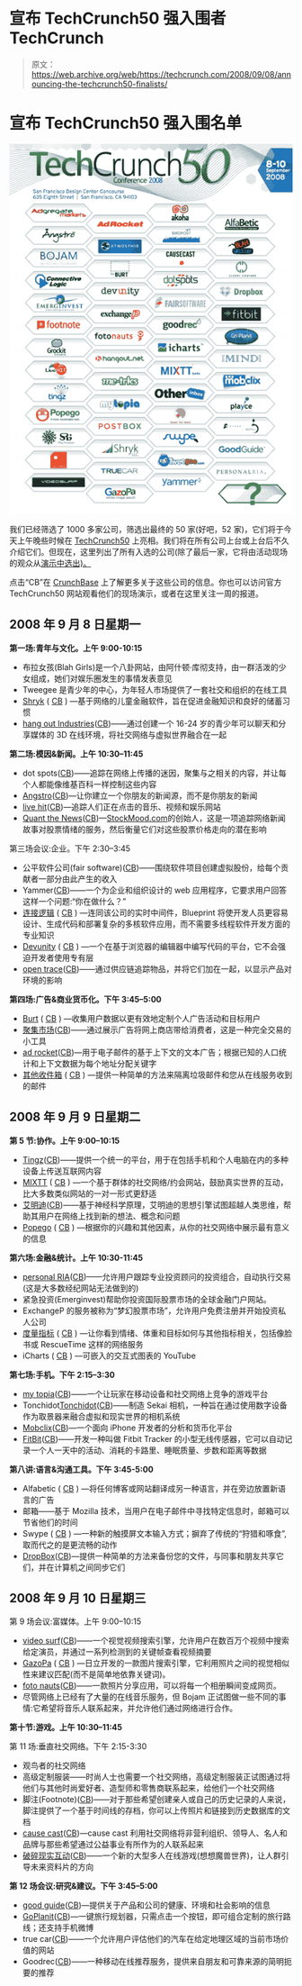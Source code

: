 # 宣布 TechCrunch50 强入围者 TechCrunch

> 原文：<https://web.archive.org/web/https://techcrunch.com/2008/09/08/announcing-the-techcrunch50-finalists/>

# 宣布 TechCrunch50 强入围名单

[![](img/070c155a4f233cbed954e87fcf7135bc.png "tc50-logos-large")](https://web.archive.org/web/20221208155112/http://www.techcrunch50.com/)

我们已经筛选了 1000 多家公司，筛选出最终的 50 家(好吧，52 家)，它们将于今天上午晚些时候在 [TechCrunch50](https://web.archive.org/web/20221208155112/http://www.techcrunch50.com/) 上亮相。我们将在所有公司上台或上台后不久介绍它们。但现在，这里列出了所有入选的公司(除了最后一家，它将由活动现场的观众从[演示中选出)。](https://web.archive.org/web/20221208155112/http://www.techcrunch50.com/2008/conference/demopit.php)

点击“CB”在 [CrunchBase](https://web.archive.org/web/20221208155112/http://www.crunchbase.com/) 上了解更多关于这些公司的信息。你也可以访问官方 TechCrunch50 网站观看他们的现场演示，或者在这里关注一周的报道。

## 2008 年 9 月 8 日星期一

**第一场:青年与文化。上午 9:00-10:15**

*   布拉女孩(Blah Girls)是一个八卦网站，由阿什顿·库彻支持，由一群活泼的少女组成，她们对娱乐圈发生的事情发表意见
*   Tweegee 是青少年的中心，为年轻人市场提供了一套社交和组织的在线工具
*   [Shryk](https://web.archive.org/web/20221208155112/http://www.shryk.com/) ( [CB](https://web.archive.org/web/20221208155112/http://www.crunchbase.com/company/shryk) ) —基于网络的儿童金融软件，旨在促进金融知识和良好的储蓄习惯
*   [hang out Industries](https://web.archive.org/web/20221208155112/http://www.hangout.net/)([CB](https://web.archive.org/web/20221208155112/http://www.crunchbase.com/company/Hangout-Industries))——通过创建一个 16-24 岁的青少年可以聊天和分享媒体的 3D 在线环境，将社交网络与虚拟世界融合在一起

**第二场:模因&新闻。上午 10:30–11:45**

*   dot spots([CB](https://web.archive.org/web/20221208155112/http://www.crunchbase.com/company/DotSpots))——追踪在网络上传播的迷因，聚集与之相关的内容，并让每个人都能像维基百科一样控制这些内容
*   [Angstro](https://web.archive.org/web/20221208155112/http://www.angstro.com/)([CB](https://web.archive.org/web/20221208155112/http://www.crunchbase.com/company/angstro))—让你建立一个你朋友的新闻源，而不是你朋友的新闻
*   [live hit](https://web.archive.org/web/20221208155112/http://www.livehit.com/)([CB](https://web.archive.org/web/20221208155112/http://www.crunchbase.com/company/livehit))—追踪人们正在点击的音乐、视频和娱乐网站
*   [Quant the News](https://web.archive.org/web/20221208155112/http://www.stockmood.com/)([CB](https://web.archive.org/web/20221208155112/http://www.crunchbase.com/company/QuanttheNews))—[StockMood.com](https://web.archive.org/web/20221208155112/http://www.stockmood.com/)的创始人，这是一项追踪网络新闻故事对股票情绪的服务，然后衡量它们对这些股票价格走向的潜在影响

第三场会议:企业。下午 2:30–3:45

*   公平软件公司(fair software)([CB](https://web.archive.org/web/20221208155112/http://www.crunchbase.com/company/fairsoftware))——围绕软件项目创建虚拟股份，给每个贡献者一部分由此产生的收入
*   Yammer([CB](https://web.archive.org/web/20221208155112/http://www.crunchbase.com/company/yammer))——一个为企业和组织设计的 web 应用程序，它要求用户回答这样一个问题:“你在做什么？”
*   [连接逻辑](https://web.archive.org/web/20221208155112/http://www.connectivelogic.co.uk/) ( [CB](https://web.archive.org/web/20221208155112/http://www.crunchbase.com/company/connective-logic) ) —连同该公司的实时中间件，Blueprint 将使开发人员更容易设计、生成代码和部署复杂的多核软件应用，而不需要多线程软件开发方面的专业知识
*   [Devunity](https://web.archive.org/web/20221208155112/http://www.devunity.com/) ( [CB](https://web.archive.org/web/20221208155112/http://www.crunchbase.com/company/devunity) ) —一个在基于浏览器的编辑器中编写代码的平台，它不会强迫开发者使用专有层
*   [open trace](https://web.archive.org/web/20221208155112/http://opentrace.org/)([CB](https://web.archive.org/web/20221208155112/http://www.crunchbase.com/company/rinen))——通过供应链追踪物品，并将它们加在一起，以显示产品对环境的影响

**第四场:广告&商业货币化。下午 3:45–5:00**

*   [Burt](https://web.archive.org/web/20221208155112/http://www.byburt.com/) ( [CB](https://web.archive.org/web/20221208155112/http://www.crunchbase.com/company/burt) ) —收集用户数据以更有效地定制个人广告活动和目标用户
*   [聚集市场](https://web.archive.org/web/20221208155112/http://www.adgregate.com/)([CB](https://web.archive.org/web/20221208155112/http://www.crunchbase.com/company/adgregate-markets))——通过展示广告将网上商店带给消费者，这是一种完全交易的小工具
*   [ad rocket](https://web.archive.org/web/20221208155112/http://www.adrocket.com/)([CB](https://web.archive.org/web/20221208155112/http://www.crunchbase.com/company/adrocket))—用于电子邮件的基于上下文的文本广告；根据已知的人口统计和上下文数据为每个地址分配关键字
*   [其他收件箱](https://web.archive.org/web/20221208155112/http://www.otherinbox.com/) ( [CB](https://web.archive.org/web/20221208155112/http://www.crunchbase.com/company/OtherInBox) ) —提供一种简单的方法来隔离垃圾邮件和您从在线服务收到的邮件

## 2008 年 9 月 9 日星期二

**第 5 节:协作。上午 9:00–10:15**

*   [Tingz](https://web.archive.org/web/20221208155112/http://tingz.net/)([CB](https://web.archive.org/web/20221208155112/http://www.crunchbase.com/company/tingz))——提供一个统一的平台，用于在包括手机和个人电脑在内的多种设备上传送互联网内容
*   [MIXTT](https://web.archive.org/web/20221208155112/http://www.mixtt.com/) ( [CB](https://web.archive.org/web/20221208155112/http://www.crunchbase.com/company/mixtt) ) —一个基于群体的社交网络/约会网站，鼓励真实世界的互动，比大多数类似网站的一对一形式更舒适
*   [艾明迪](https://web.archive.org/web/20221208155112/http://www.imindi.com/)([CB](https://web.archive.org/web/20221208155112/http://www.crunchbase.com/company/imindi))——基于神经科学原理，艾明迪的思想引擎试图超越人类思维，帮助其用户在网络上找到新的想法、概念和问题
*   [Popego](https://web.archive.org/web/20221208155112/http://www.popego.com/) ( [CB](https://web.archive.org/web/20221208155112/http://www.crunchbase.com/company/Popego) ) —根据你的兴趣和其他因素，从你的社交网络中展示最有意义的信息

**第六场:金融&统计。上午 10:30-11:45**

*   [personal RIA](https://web.archive.org/web/20221208155112/http://www.personalria.com/)([CB](https://web.archive.org/web/20221208155112/http://www.crunchbase.com/company/personalria))——允许用户跟踪专业投资顾问的投资组合，自动执行交易(这是大多数经纪网站无法做到的)
*   紧急投资(Emerginvest)帮助你投资国际股票市场的全球金融门户网站。
*   ExchangeP 的服务被称为“梦幻股票市场”，允许用户免费注册并开始投资私人公司
*   [度量指标](https://web.archive.org/web/20221208155112/http://me-trics.com/) ( [CB](https://web.archive.org/web/20221208155112/http://www.crunchbase.com/company/me-trics) ) —让你看到情绪、体重和目标如何与其他指标相关，包括像脸书或 RescueTime 这样的网络服务
*   iCharts ( [CB](https://web.archive.org/web/20221208155112/http://www.crunchbase.com/company/icharts) ) —可嵌入的交互式图表的 YouTube

**第七场:手机。下午 2:15–3:30**

*   [my topia](https://web.archive.org/web/20221208155112/http://www.mytopia.com/)([CB](https://web.archive.org/web/20221208155112/http://www.crunchbase.com/company/mytopia))——一个让玩家在移动设备和社交网络上竞争的游戏平台
*   Tonchidot[Tonchidot](https://web.archive.org/web/20221208155112/http://www.tonchidot.com/)([CB](https://web.archive.org/web/20221208155112/http://www.crunchbase.com/company/tonchidot))——制造 Sekai 相机，一种旨在通过使用数字设备作为取景器来融合虚拟和现实世界的相机系统
*   [Mobclix](https://web.archive.org/web/20221208155112/http://www.mobclix.com/)([CB](https://web.archive.org/web/20221208155112/http://www.crunchbase.com/company/Mobclix))—一个面向 iPhone 开发者的分析和货币化平台
*   [FitBit](https://web.archive.org/web/20221208155112/http://www.fitbit.com/)([CB](https://web.archive.org/web/20221208155112/http://www.crunchbase.com/company/fitbit))——开发一种叫做 Fitbit Tracker 的小型无线传感器，它可以自动记录一个人一天中的活动、消耗的卡路里、睡眠质量、步数和距离等数据

**第八讲:语言&沟通工具。下午 3:45-5:00**

*   Alfabetic ( [CB](https://web.archive.org/web/20221208155112/http://www.crunchbase.com/company/alfabetic) ) —将任何博客或网站翻译成另一种语言，并在旁边放置新语言的广告
*   邮箱——基于 Mozilla 技术，当用户在电子邮件中寻找特定信息时，邮箱可以节省他们的时间
*   Swype ( [CB](https://web.archive.org/web/20221208155112/http://www.crunchbase.com/company/swype) ) —一种新的触摸屏文本输入方式；摒弃了传统的“狩猎和啄食”,取而代之的是更流畅的动作
*   [DropBox](https://web.archive.org/web/20221208155112/http://www.getdropbox.com/)([CB](https://web.archive.org/web/20221208155112/http://www.crunchbase.com/company/DropBox))—提供一种简单的方法来备份您的文件，与同事和朋友共享它们，并在计算机之间同步它们

## 2008 年 9 月 10 日星期三

第 9 场会议:富媒体。上午 9:00–10:15

*   [video surf](https://web.archive.org/web/20221208155112/http://www.videosurf.com/)([CB](https://web.archive.org/web/20221208155112/http://www.crunchbase.com/company/videosurf))——一个视觉视频搜索引擎，允许用户在数百万个视频中搜索给定演员，并通过一系列检测到的关键帧查看视频摘要
*   [GazoPa](https://web.archive.org/web/20221208155112/http://www.gazopa.com/) ( [CB](https://web.archive.org/web/20221208155112/http://www.crunchbase.com/company/gazopa) ) —日立开发的一款图片搜索引擎，它利用照片之间的视觉相似性来建议匹配(而不是简单地依靠关键词)。
*   [foto nauts](https://web.archive.org/web/20221208155112/http://www.fotonauts.com/)([CB](https://web.archive.org/web/20221208155112/http://www.crunchbase.com/company/fotonauts))——一款照片分享应用，可以将每一个相册瞬间变成网页。
*   尽管网络上已经有了大量的在线音乐服务，但 Bojam 正试图做一些不同的事情:它希望将音乐人联系起来，并允许他们通过网络进行合作。

**第十节:游戏。上午 10:30–11:45**

第 11 场:垂直社交网络。下午 2:15-3:30

*   观鸟者的社交网络
*   高级定制服装——时尚人士也需要一个社交网络，高级定制服装正试图通过将他们与其他时尚爱好者、造型师和零售商联系起来，给他们一个社交网络
*   脚注(Footnote)([CB](https://web.archive.org/web/20221208155112/http://www.crunchbase.com/company/footnote))——对于那些希望创建亲人或自己的历史记录的人来说，脚注提供了一个基于时间线的存档，你可以上传照片和链接到历史数据库的文档
*   [cause cast](https://web.archive.org/web/20221208155112/http://www.causecast.org/)([CB](https://web.archive.org/web/20221208155112/http://www.crunchbase.com/company/Causecast))—cause cast 利用社交网络将非营利组织、领导人、名人和品牌与那些希望通过公益事业有所作为的人联系起来
*   [破碎现实互动](https://web.archive.org/web/20221208155112/http://www.srinteractive.com/)([CB](https://web.archive.org/web/20221208155112/http://www.crunchbase.com/company/shattered-reality-interactive))——一个新的大型多人在线游戏(想想魔兽世界)，让人群引导未来资料片的方向

**第 12 场会议:研究&建议。下午 3:45–5:00**

*   [good guide](https://web.archive.org/web/20221208155112/http://www.goodguide.com/)([CB](https://web.archive.org/web/20221208155112/http://www.crunchbase.com/company/GoodGuide))—提供关于产品和公司的健康、环境和社会影响的信息
*   [GoPlanit](https://web.archive.org/web/20221208155112/http://www.goplanit.com/)([CB](https://web.archive.org/web/20221208155112/http://www.crunchbase.com/company/goplanit))—一键旅行规划器，只需点击一个按钮，即可组合定制的旅行路线；还支持手机微博
*   true car([CB](https://web.archive.org/web/20221208155112/http://www.crunchbase.com/company/truecar))——一个允许用户评估他们的汽车在给定地理区域的当前市场价值的网站
*   Goodrec([CB](https://web.archive.org/web/20221208155112/http://www.crunchbase.com/company/Goodrec))——一种移动在线推荐服务，提供来自朋友和可靠来源的简明扼要的推荐